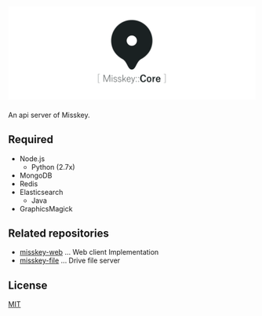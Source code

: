 ![](./core.png)
-------------------------------

An api server of Misskey.

## Required
* Node.js
  * Python (2.7x)
* MongoDB
* Redis
* Elasticsearch
  * Java
* GraphicsMagick

## Related repositories
* [misskey-web](https://github.com/syuilo/misskey-web) ... Web client Implementation
* [misskey-file](https://github.com/syuilo/misskey-file) ... Drive file server

## License
[MIT](LICENSE)
